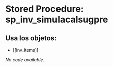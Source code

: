 # Stored Procedure: sp_inv_simulacalsugpre

## Usa los objetos:
- [[inv_items]]

*No code available.*
